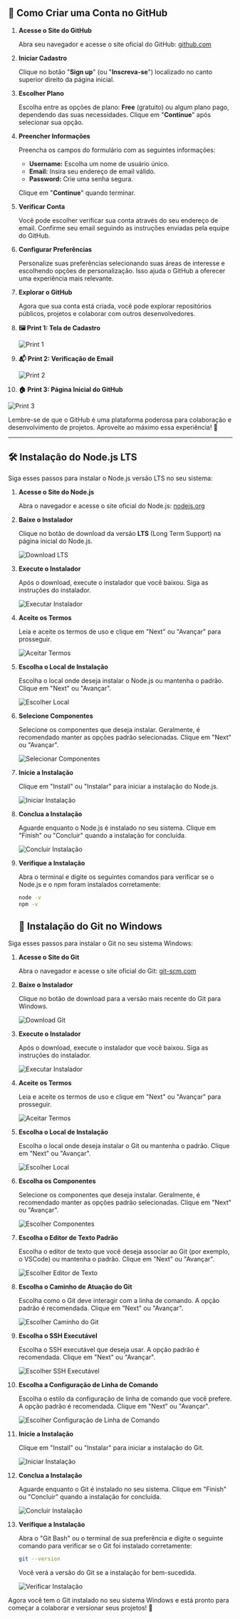 ## 🚀 Como Criar uma Conta no GitHub

1. **Acesse o Site do GitHub**

   Abra seu navegador e acesse o site oficial do GitHub: [github.com](https://github.com/)

2. **Iniciar Cadastro**

   Clique no botão "**Sign up**" (ou "**Inscreva-se**") localizado no canto superior direito da página inicial.

3. **Escolher Plano**

   Escolha entre as opções de plano: **Free** (gratuito) ou algum plano pago, dependendo das suas necessidades. Clique em "**Continue**" após selecionar sua opção.

4. **Preencher Informações**

   Preencha os campos do formulário com as seguintes informações:

   - **Username:** Escolha um nome de usuário único.
   - **Email:** Insira seu endereço de email válido.
   - **Password:** Crie uma senha segura.
   
   Clique em "**Continue**" quando terminar.

5. **Verificar Conta**

   Você pode escolher verificar sua conta através do seu endereço de email. Confirme seu email seguindo as instruções enviadas pela equipe do GitHub.

6. **Configurar Preferências**

   Personalize suas preferências selecionando suas áreas de interesse e escolhendo opções de personalização. Isso ajuda o GitHub a oferecer uma experiência mais relevante.

7. **Explorar o GitHub**

   Agora que sua conta está criada, você pode explorar repositórios públicos, projetos e colaborar com outros desenvolvedores.

8. **🖼️ Print 1: Tela de Cadastro**

   ![Print 1](insira_o_link_da_imagem_aqui)

9. **📬 Print 2: Verificação de Email**

   ![Print 2](insira_o_link_da_imagem_aqui)

10. **🏠 Print 3: Página Inicial do GitHub**

   ![Print 3](insira_o_link_da_imagem_aqui)

Lembre-se de que o GitHub é uma plataforma poderosa para colaboração e desenvolvimento de projetos. Aproveite ao máximo essa experiência! 🎉

---

## 🛠️ Instalação do Node.js LTS

Siga esses passos para instalar o Node.js versão LTS no seu sistema:

1. **Acesse o Site do Node.js**

   Abra o navegador e acesse o site oficial do Node.js: [nodejs.org](https://nodejs.org/)

2. **Baixe o Instalador**

   Clique no botão de download da versão **LTS** (Long Term Support) na página inicial do Node.js.

   ![Download LTS](insira_o_link_da_imagem_aqui)

3. **Execute o Instalador**

   Após o download, execute o instalador que você baixou. Siga as instruções do instalador.

   ![Executar Instalador](insira_o_link_da_imagem_aqui)

4. **Aceite os Termos**

   Leia e aceite os termos de uso e clique em "Next" ou "Avançar" para prosseguir.

   ![Aceitar Termos](insira_o_link_da_imagem_aqui)

5. **Escolha o Local de Instalação**

   Escolha o local onde deseja instalar o Node.js ou mantenha o padrão. Clique em "Next" ou "Avançar".

   ![Escolher Local](insira_o_link_da_imagem_aqui)

6. **Selecione Componentes**

   Selecione os componentes que deseja instalar. Geralmente, é recomendado manter as opções padrão selecionadas. Clique em "Next" ou "Avançar".

   ![Selecionar Componentes](insira_o_link_da_imagem_aqui)

7. **Inicie a Instalação**

   Clique em "Install" ou "Instalar" para iniciar a instalação do Node.js.

   ![Iniciar Instalação](insira_o_link_da_imagem_aqui)

8. **Conclua a Instalação**

   Aguarde enquanto o Node.js é instalado no seu sistema. Clique em "Finish" ou "Concluir" quando a instalação for concluída.

   ![Concluir Instalação](insira_o_link_da_imagem_aqui)

9. **Verifique a Instalação**

   Abra o terminal e digite os seguintes comandos para verificar se o Node.js e o npm foram instalados corretamente:

   ```sh
   node -v
   npm -v
   ```


   ## 🚀 Instalação do Git no Windows

Siga esses passos para instalar o Git no seu sistema Windows:

1. **Acesse o Site do Git**

   Abra o navegador e acesse o site oficial do Git: [git-scm.com](https://git-scm.com/)

2. **Baixe o Instalador**

   Clique no botão de download para a versão mais recente do Git para Windows.

   ![Download Git](insira_o_link_da_imagem_aqui)

3. **Execute o Instalador**

   Após o download, execute o instalador que você baixou. Siga as instruções do instalador.

   ![Executar Instalador](insira_o_link_da_imagem_aqui)

4. **Aceite os Termos**

   Leia e aceite os termos de uso e clique em "Next" ou "Avançar" para prosseguir.

   ![Aceitar Termos](insira_o_link_da_imagem_aqui)

5. **Escolha o Local de Instalação**

   Escolha o local onde deseja instalar o Git ou mantenha o padrão. Clique em "Next" ou "Avançar".

   ![Escolher Local](insira_o_link_da_imagem_aqui)

6. **Escolha os Componentes**

   Selecione os componentes que deseja instalar. Geralmente, é recomendado manter as opções padrão selecionadas. Clique em "Next" ou "Avançar".

   ![Escolher Componentes](insira_o_link_da_imagem_aqui)

7. **Escolha o Editor de Texto Padrão**

   Escolha o editor de texto que você deseja associar ao Git (por exemplo, o VSCode) ou mantenha o padrão. Clique em "Next" ou "Avançar".

   ![Escolher Editor de Texto](insira_o_link_da_imagem_aqui)

8. **Escolha o Caminho de Atuação do Git**

   Escolha como o Git deve interagir com a linha de comando. A opção padrão é recomendada. Clique em "Next" ou "Avançar".

   ![Escolher Caminho do Git](insira_o_link_da_imagem_aqui)

9. **Escolha o SSH Executável**

   Escolha o SSH executável que deseja usar. A opção padrão é recomendada. Clique em "Next" ou "Avançar".

   ![Escolher SSH Executável](insira_o_link_da_imagem_aqui)

10. **Escolha a Configuração de Linha de Comando**

    Escolha o estilo da configuração de linha de comando que você prefere. A opção padrão é recomendada. Clique em "Next" ou "Avançar".

    ![Escolher Configuração de Linha de Comando](insira_o_link_da_imagem_aqui)

11. **Inicie a Instalação**

    Clique em "Install" ou "Instalar" para iniciar a instalação do Git.

    ![Iniciar Instalação](insira_o_link_da_imagem_aqui)

12. **Conclua a Instalação**

    Aguarde enquanto o Git é instalado no seu sistema. Clique em "Finish" ou "Concluir" quando a instalação for concluída.

    ![Concluir Instalação](insira_o_link_da_imagem_aqui)

13. **Verifique a Instalação**

    Abra o "Git Bash" ou o terminal de sua preferência e digite o seguinte comando para verificar se o Git foi instalado corretamente:

    ```sh
    git --version
    ```

    Você verá a versão do Git se a instalação for bem-sucedida.

    ![Verificar Instalação](insira_o_link_da_imagem_aqui)

Agora você tem o Git instalado no seu sistema Windows e está pronto para começar a colaborar e versionar seus projetos! 🌟

